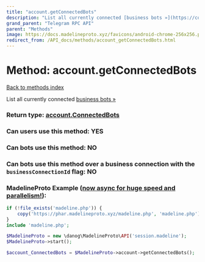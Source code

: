 ```yaml
---
title: "account.getConnectedBots"
description: "List all currently connected [business bots »](https://core.telegram.org/api/business#connected-bots)"
grand_parent: "Telegram RPC API"
parent: "Methods"
image: https://docs.madelineproto.xyz/favicons/android-chrome-256x256.png
redirect_from: /API_docs/methods/account_getConnectedBots.html
---
```

# Method: account.getConnectedBots
[Back to methods index](index.html)



List all currently connected [business bots »](https://core.telegram.org/api/business#connected-bots)



### Return type: [account.ConnectedBots](/API_docs/types/account.ConnectedBots.html)

### Can users use this method: **YES**


### Can bots use this method: **NO**


### Can bots use this method over a business connection with the `businessConnectionId` flag: **NO**


### MadelineProto Example ([now async for huge speed and parallelism!](https://docs.madelineproto.xyz/docs/ASYNC.html)):


```php
if (!file_exists('madeline.php')) {
    copy('https://phar.madelineproto.xyz/madeline.php', 'madeline.php');
}
include 'madeline.php';

$MadelineProto = new \danog\MadelineProto\API('session.madeline');
$MadelineProto->start();

$account_ConnectedBots = $MadelineProto->account->getConnectedBots();
```

